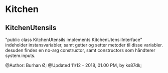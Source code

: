# Kitchen

## KitchenUtensils
"public class KitchenUtensils implements KitchenUtensilInterface" indeholder instansvariabler, samt getter og setter metoder til disse variabler.
desuden findes en no-arg constructor, samt constructors som håndterer system.inputs.

@Author: Burhan Ø;
@Updated  11/12 - 2018, 01.00 PM, by ks87dk;
